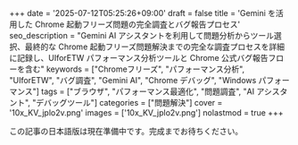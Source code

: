 +++
date = '2025-07-12T05:25:26+09:00'
draft = false
title = 'Gemini を活用した Chrome 起動フリーズ問題の完全調査とバグ報告プロセス'
seo_description = "Gemini AI アシスタントを利用して問題分析からツール選択、最終的な Chrome 起動フリーズ問題解決までの完全な調査プロセスを詳細に記録し、UIforETW パフォーマンス分析ツールと Chrome 公式バグ報告フローを含む"
keywords = ["Chromeフリーズ", "パフォーマンス分析", "UIforETW", "バグ調査", "Gemini AI", "Chrome デバッグ", "Windows パフォーマンス"]
tags = ["ブラウザ", "パフォーマンス最適化", "問題調査", "AI アシスタント", "デバッグツール"]
categories = ["問題解決"]
cover = '10x_KV_jplo2v.png'
images = ['10x_KV_jplo2v.png']
nolastmod = true
+++

<!-- 日本語版コンテンツは準備中です -->
<!-- Japanese content is under preparation -->

この記事の日本語版は現在準備中です。完成までお待ちください。
